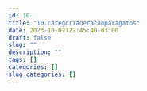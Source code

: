 ```yaml
---
id: 10
title: "10.categoriaderacaoparagatos"
date: 2023-10-02T22:45:40-03:00
draft: false
slug: ""
description: ""
tags: []
categories: []
slug_categories: []
---
```


